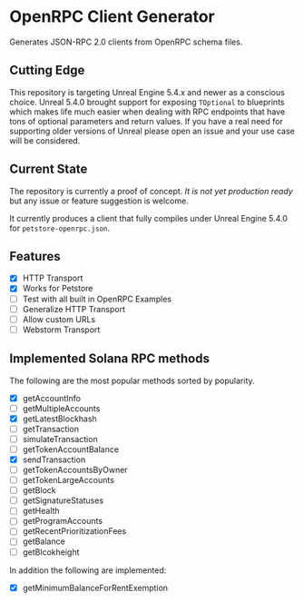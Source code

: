 # OpenRPC Client Generator

Generates JSON-RPC 2.0 clients from OpenRPC schema files.

## Cutting Edge

This repository is targeting Unreal Engine 5.4.x and newer as a conscious choice. Unreal 5.4.0 brought support for exposing `TOptional` to
blueprints which makes life much easier when dealing with RPC endpoints that have tons of optional parameters and return values. If you have
a real need for supporting older versions of Unreal please open an issue and your use case will be considered.

## Current State

The repository is currently a proof of concept. _It is not yet production ready_ but any issue or feature suggestion is welcome.

It currently produces a client that fully compiles under Unreal Engine 5.4.0 for `petstore-openrpc.json`.

## Features

- [x] HTTP Transport
- [x] Works for Petstore
- [ ] Test with all built in OpenRPC Examples
- [ ] Generalize HTTP Transport
- [ ] Allow custom URLs
- [ ] Webstorm Transport

## Implemented Solana RPC methods

The following are the most popular methods sorted by popularity.

- [x] getAccountInfo
- [ ] getMultipleAccounts
- [x] getLatestBlockhash
- [ ] getTransaction
- [ ] simulateTransaction
- [ ] getTokenAccountBalance
- [x] sendTransaction
- [ ] getTokenAccountsByOwner
- [ ] getTokenLargeAccounts
- [ ] getBlock
- [ ] getSignatureStatuses
- [ ] getHealth
- [ ] getProgramAccounts
- [ ] getRecentPrioritizationFees
- [ ] getBalance
- [ ] getBlcokheight

In addition the following are implemented:

- [x] getMinimumBalanceForRentExemption
